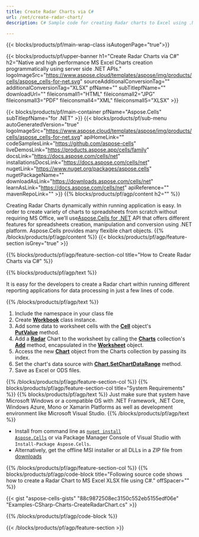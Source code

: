 ```yaml
---
title: Create Radar Charts via C#
url: /net/create-radar-chart/
description: C# Sample code for creating Radar charts to Excel using .NET Library. Use this code for creating a Radar chart to MS Excel within VB.NET, Asp.NET or any .NET based application.

---
```


{{< blocks/products/pf/main-wrap-class isAutogenPage="true">}}

{{< blocks/products/pf/upper-banner h1="Create Radar Charts via C#" h2="Native and high performance MS Excel Charts creation  programmatically using server side .NET APIs." logoImageSrc="https://www.aspose.cloud/templates/aspose/img/products/cells/aspose_cells-for-net.svg" sourceAdditionalConversionTag="" additionalConversionTag="XLSX" pfName="" subTitlepfName="" downloadUrl="" fileiconsmall1="HTML" fileiconsmall2="JPG" fileiconsmall3="PDF" fileiconsmall4="XML" fileiconsmall5="XLSX" >}}

{{< blocks/products/pf/main-container pfName="Aspose.Cells" subTitlepfName="for .NET" >}}
{{< blocks/products/pf/sub-menu autoGeneratedVersion="true" logoImageSrc="https://www.aspose.cloud/templates/aspose/img/products/cells/aspose_cells-for-net.svg" apiHomeLink="" codeSamplesLink="https://github.com/aspose-cells" liveDemosLink="https://products.aspose.app/cells/family" docsLink="https://docs.aspose.com/cells/net" installationsDocsLink="https://docs.aspose.com/cells/net" nugetLink="https://www.nuget.org/packages/aspose.cells" nugetPackageName="" downloadAsLink="https://downloads.aspose.com/cells/net" learnAsLink="https://docs.aspose.com/cells/net" apiReference="" mavenRepoLink="" >}}
{{% blocks/products/pf/agp/content h2="" %}}

Creating Radar Charts dynamically within running application is easy. In order to create variety of charts to spreadsheets from scratch without requiring MS Office, we’ll use[Aspose.Cells for .NET](https://products.aspose.com/cells/net)  API that offers different features for spreadsheets creation, manipulation and conversion using .NET platform. Aspose.Cells provides many flexible chart objects.
{{% /blocks/products/pf/agp/content %}}
{{< blocks/products/pf/agp/feature-section isGrey="true" >}}

{{% blocks/products/pf/agp/feature-section-col title="How to Create Radar Charts  via C#" %}}

{{% blocks/products/pf/agp/text %}}

It is easy for the developers to create a Radar chart within running different reporting applications for data processing in just a few lines of code.

{{% /blocks/products/pf/agp/text %}}

1. Include the namespace in your class file
1. Create [**Workbook**](https://reference.aspose.com/cells/net/aspose.cells/workbook) class instance.
1. Add some data to worksheet cells with the [**Cell**](https://reference.aspose.com/cells/net/aspose.cells/cell) object's [**PutValue**](https://reference.aspose.com/cells/net/aspose.cells/cell/methods/putvalue/index) method.
1. Add a [**Radar**](https://reference.aspose.com/cells/net/aspose.cells.charts/charttype) Chart to the worksheet by calling the [**Charts**](https://reference.aspose.com/cells/net/aspose.cells.charts/chartcollection) collection's [**Add**](https://reference.aspose.com/cells/net/aspose.cells.charts/chartcollection/methods/add) method, encapsulated in the [**Worksheet**](https://reference.aspose.com/cells/net/aspose.cells/worksheet) object.
1. Access the new [**Chart**](https://reference.aspose.com/cells/net/aspose.cells.charts/chart) object from the Charts collection by passing its index.
1. Set the chart's data source with [**Chart.SetChartDataRange**](https://https://reference.aspose.com/cells/net/aspose.cells.charts/chart/methods/setchartdatarange) method.
1. Save as Excel or ODS files.

{{% /blocks/products/pf/agp/feature-section-col %}}
{{% blocks/products/pf/agp/feature-section-col title="System Requirements" %}}
{{% blocks/products/pf/agp/text %}}
Just make sure that system have Microsoft Windows or a compatible OS with .NET Framework, .NET Core, Windows Azure, Mono or Xamarin Platforms as well as development environment like Microsoft Visual Studio.
{{% /blocks/products/pf/agp/text %}}
- Install from command line as <code><a href="https://downloads.aspose.com/cells/net">nuget install Aspose.Cells</a></code> or via Package Manager Console of Visual Studio with <code>Install-Package Aspose.Cells</code>.
- Alternatively, get the offline MSI installer or all DLLs in a ZIP file from <a href="https://downloads.aspose.com/cells/net">downloads</a>

{{% /blocks/products/pf/agp/feature-section-col %}}
{{% blocks/products/pf/agp/code-block title="Following source code shows how to create a Radar Chart to MS Excel XLSX file using C#." offSpacer="" %}}

{{< gist "aspose-cells-gists" "88c9872508ec3150c552eb5155edf06e" "Examples-CSharp-Charts-CreateRadarChart.cs" >}}

{{% /blocks/products/pf/agp/code-block %}}

{{< /blocks/products/pf/agp/feature-section >}}

<!-- aboutfile Starts -->
